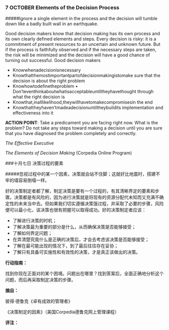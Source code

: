 
### 7 OCTOBER Elements of the Decision Process

#####Ignore a single element in the process and the decision will tumble down like a badly built wall in an earthquake.

Good decision makers know that decision making has its own process and its own clearly defined elements and steps. Every decision is risky: it is a commitment of present resources to an uncertain and unknown future. But if the process is faithfully observed and if the necessary steps are taken, the risk will be minimized and the decision will have a good chance of turning out successful. Good decision makers

* Knowwhenadecisionisnecessary
* Knowthatthemostimportantpartofdecisionmakingistomake
sure that the decision is about the right problem
* Knowhowtodefinetheproblem
• Don’teventhinkaboutwhatisacceptableuntiltheyhavethought
through what the right decision is
* Knowthat,inalllikelihood,theywillhavetomakecompromisesin
the end
* Knowthattheyhaven’tmadeadecisionuntiltheybuildits
implementation and effectiveness into it

**ACTION POINT**: Take a predicament you are facing right now. What is the problem? Do not take any steps toward making a decision until you are sure that you have diagnosed the problem completely and correctly.

*The Effective Executive*
 
*The Elements of Decision Making* (Corpedia Online Program)

###十月七日 决策过程的要素

#####忽视过程中的某一个因素，决策就会站不住脚；这就好比地震时，搭建不牢的墙容易倒塌一样。

好的决策制定者都了解，制定决策是要有一个过程的，有其清晰界定的要素和步骤。决策都是有风险的，因为进行决策就是将现有的资源分配代未知而又充满不确定性的未来当中去。但如果我们切实遵循决策饿过程，并采取了必要的步骤，风险便可以最小化，该决策也很有把握可以取得成功。好的决策制定者应该：

* 了解进行决策的时机；
* 了解决策最为重要的部分是什么，从而确保决策是否能够接受；
* 了解如何界定问题；
* 在弄清楚究竟什么是正确的决策后，才会去考虑该决策是否能够接受；
* 了解在最可能出现的情况下，到了最后往往存在妥协；
* 了解只有具备可实施性和有效性的决策，才是真正该做出的决策。

**行动指南：**


找到你现在正面对的某个困境。问题出在哪里？找到答案后，全面正确地分析这个问题，而后再采取制定决策的步骤。

**摘自：**


彼得·德鲁克《卓有成效的管理者》


《决策制定的因素》（美国Corpedia德鲁克网上管理课程）

**评注：**


